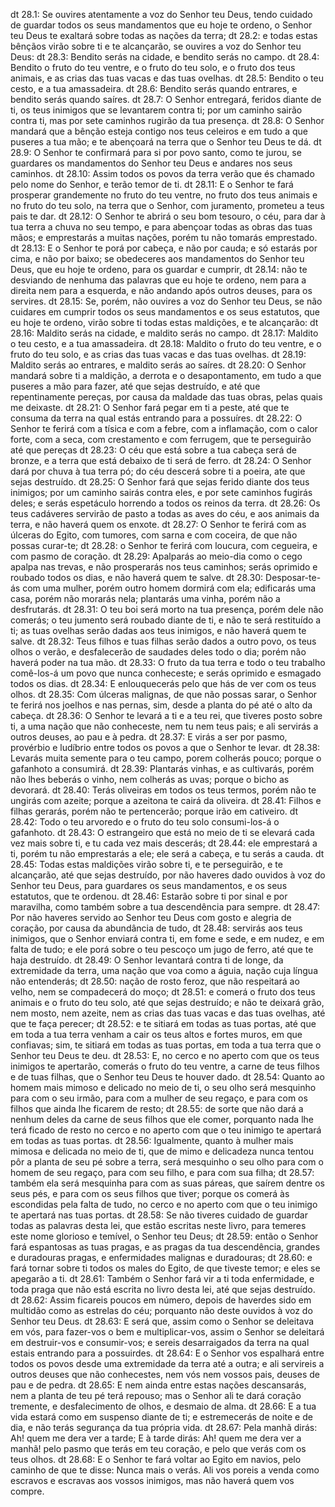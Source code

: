 dt 28.1: Se ouvires atentamente a voz do Senhor teu Deus, tendo cuidado de guardar todos os seus mandamentos que eu hoje te ordeno, o Senhor teu Deus te exaltará sobre todas as nações da terra;
dt 28.2: e todas estas bênçãos virão sobre ti e te alcançarão, se ouvires a voz do Senhor teu Deus:
dt 28.3: Bendito serás na cidade, e bendito serás no campo.
dt 28.4: Bendito o fruto do teu ventre, e o fruto do teu solo, e o fruto dos teus animais, e as crias das tuas vacas e das tuas ovelhas.
dt 28.5: Bendito o teu cesto, e a tua amassadeira.
dt 28.6: Bendito serás quando entrares, e bendito serás quando saíres.
dt 28.7: O Senhor entregará, feridos diante de ti, os teus inimigos que se levantarem contra ti; por um caminho sairão contra ti, mas por sete caminhos rugirão da tua presença.
dt 28.8: O Senhor mandará que a bênção esteja contigo nos teus celeiros e em tudo a que puseres a tua mão; e te abençoará na terra que o Senhor teu Deus te dá.
dt 28.9: O Senhor te confirmará para si por povo santo, como te jurou, se guardares os mandamentos do Senhor teu Deus e andares nos seus caminhos.
dt 28.10: Assim todos os povos da terra verão que és chamado pelo nome do Senhor, e terão temor de ti.
dt 28.11: E o Senhor te fará prosperar grandemente no fruto do teu ventre, no fruto dos teus animais e no fruto do teu solo, na terra que o Senhor, com juramento, prometeu a teus pais te dar.
dt 28.12: O Senhor te abrirá o seu bom tesouro, o céu, para dar à tua terra a chuva no seu tempo, e para abençoar todas as obras das tuas mãos; e emprestarás a muitas nações, porém tu não tomarás emprestado.
dt 28.13: E o Senhor te porá por cabeça, e não por cauda; e só estarás por cima, e não por baixo; se obedeceres aos mandamentos do Senhor teu Deus, que eu hoje te ordeno, para os guardar e cumprir,
dt 28.14: não te desviando de nenhuma das palavras que eu hoje te ordeno, nem para a direita nem para a esquerda, e não andando após outros deuses, para os servires.
dt 28.15: Se, porém, não ouvires a voz do Senhor teu Deus, se não cuidares em cumprir todos os seus mandamentos e os seus estatutos, que eu hoje te ordeno, virão sobre ti todas estas maldições, e te alcançarão:
dt 28.16: Maldito serás na cidade, e maldito serás no campo.
dt 28.17: Maldito o teu cesto, e a tua amassadeira.
dt 28.18: Maldito o fruto do teu ventre, e o fruto do teu solo, e as crias das tuas vacas e das tuas ovelhas.
dt 28.19: Maldito serás ao entrares, e maldito serás ao saíres.
dt 28.20: O Senhor mandará sobre ti a maldição, a derrota e o desapontamento, em tudo a que puseres a mão para fazer, até que sejas destruído, e até que repentinamente pereças, por causa da maldade das tuas obras, pelas quais me deixaste.
dt 28.21: O Senhor fará pegar em ti a peste, até que te consuma da terra na qual estás entrando para a possuíres.
dt 28.22: O Senhor te ferirá com a tísica e com a febre, com a inflamação, com o calor forte, com a seca, com crestamento e com ferrugem, que te perseguirão até que pereças
dt 28.23: O céu que está sobre a tua cabeça será de bronze, e a terra que está debaixo de ti será de ferro.
dt 28.24: O Senhor dará por chuva à tua terra pó; do céu descerá sobre ti a poeira, ate que sejas destruído.
dt 28.25: O Senhor fará que sejas ferido diante dos teus inimigos; por um caminho sairás contra eles, e por sete caminhos fugirás deles; e serás espetáculo horrendo a todos os reinos da terra.
dt 28.26: Os teus cadáveres servirão de pasto a todas as aves do céu, e aos animais da terra, e não haverá quem os enxote.
dt 28.27: O Senhor te ferirá com as úlceras do Egito, com tumores, com sarna e com coceira, de que não possas curar-te;
dt 28.28: o Senhor te ferirá com loucura, com cegueira, e com pasmo de coração.
dt 28.29: Apalparás ao meio-dia como o cego apalpa nas trevas, e não prosperarás nos teus caminhos; serás oprimido e roubado todos os dias, e não haverá quem te salve.
dt 28.30: Desposar-te-ás com uma mulher, porém outro homem dormirá com ela; edificarás uma casa, porém não morarás nela; plantarás uma vinha, porém não a desfrutarás.
dt 28.31: O teu boi será morto na tua presença, porém dele não comerás; o teu jumento será roubado diante de ti, e não te será restituído a ti; as tuas ovelhas serão dadas aos teus inimigos, e não haverá quem te salve.
dt 28.32: Teus filhos e tuas filhas serão dados a outro povo, os teus olhos o verão, e desfalecerão de saudades deles todo o dia; porém não haverá poder na tua mão.
dt 28.33: O fruto da tua terra e todo o teu trabalho comê-los-á um povo que nunca conheceste; e serás oprimido e esmagado todos os dias.
dt 28.34: E enlouquecerás pelo que hás de ver com os teus olhos.
dt 28.35: Com úlceras malignas, de que não possas sarar, o Senhor te ferirá nos joelhos e nas pernas, sim, desde a planta do pé até o alto da cabeça.
dt 28.36: O Senhor te levará a ti e a teu rei, que tiveres posto sobre ti, a uma nação que não conheceste, nem tu nem teus pais; e ali servirás a outros deuses, ao pau e à pedra.
dt 28.37: E virás a ser por pasmo, provérbio e ludíbrio entre todos os povos a que o Senhor te levar.
dt 28.38: Levarás muita semente para o teu campo, porem colherás pouco; porque o gafanhoto a consumirá.
dt 28.39: Plantarás vinhas, e as cultivarás, porém não lhes beberás o vinho, nem colherás as uvas; porque o bicho as devorará.
dt 28.40: Terás oliveiras em todos os teus termos, porém não te ungirás com azeite; porque a azeitona te cairá da oliveira.
dt 28.41: Filhos e filhas gerarás, porém não te pertencerão; porque irão em cativeiro.
dt 28.42: Todo o teu arvoredo e o fruto do teu solo consumi-los-á o gafanhoto.
dt 28.43: O estrangeiro que está no meio de ti se elevará cada vez mais sobre ti, e tu cada vez mais descerás;
dt 28.44: ele emprestará a ti, porém tu não emprestarás a ele; ele será a cabeça, e tu serás a cauda.
dt 28.45: Todas estas maldições virão sobre ti, e te perseguirão, e te alcançarão, até que sejas destruído, por não haveres dado ouvidos à voz do Senhor teu Deus, para guardares os seus mandamentos, e os seus estatutos, que te ordenou.
dt 28.46: Estarão sobre ti por sinal e por maravilha, como também sobre a tua descendência para sempre.
dt 28.47: Por não haveres servido ao Senhor teu Deus com gosto e alegria de coração, por causa da abundância de tudo,
dt 28.48: servirás aos teus inimigos, que o Senhor enviará contra ti, em fome e sede, e em nudez, e em falta de tudo; e ele porá sobre o teu pescoço um jugo de ferro, até que te haja destruído.
dt 28.49: O Senhor levantará contra ti de longe, da extremidade da terra, uma nação que voa como a águia, nação cuja língua não entenderás;
dt 28.50: nação de rosto feroz, que não respeitará ao velho, nem se compadecerá do moço;
dt 28.51: e comerá o fruto dos teus animais e o fruto do teu solo, até que sejas destruído; e não te deixará grão, nem mosto, nem azeite, nem as crias das tuas vacas e das tuas ovelhas, até que te faça perecer;
dt 28.52: e te sitiará em todas as tuas portas, até que em toda a tua terra venham a cair os teus altos e fortes muros, em que confiavas; sim, te sitiará em todas as tuas portas, em toda a tua terra que o Senhor teu Deus te deu.
dt 28.53: E, no cerco e no aperto com que os teus inimigos te apertarão, comerás o fruto do teu ventre, a carne de teus filhos e de tuas filhas, que o Senhor teu Deus te houver dado.
dt 28.54: Quanto ao homem mais mimoso e delicado no meio de ti, o seu olho será mesquinho para com o seu irmão, para com a mulher de seu regaço, e para com os filhos que ainda lhe ficarem de resto;
dt 28.55: de sorte que não dará a nenhum deles da carne de seus filhos que ele comer, porquanto nada lhe terá ficado de resto no cerco e no aperto com que o teu inimigo te apertará em todas as tuas portas.
dt 28.56: Igualmente, quanto à mulher mais mimosa e delicada no meio de ti, que de mimo e delicadeza nunca tentou pôr a planta de seu pé sobre a terra, será mesquinho o seu olho para com o homem de seu regaço, para com seu filho, e para com sua filha;
dt 28.57: também ela será mesquinha para com as suas páreas, que saírem dentre os seus pés, e para com os seus filhos que tiver; porque os comerá às escondidas pela falta de tudo, no cerco e no aperto com que o teu inimigo te apertará nas tuas portas.
dt 28.58: Se não tiveres cuidado de guardar todas as palavras desta lei, que estão escritas neste livro, para temeres este nome glorioso e temível, o Senhor teu Deus;
dt 28.59: então o Senhor fará espantosas as tuas pragas, e as pragas da tua descendência, grandes e duradouras pragas, e enfermidades malignas e duradouras;
dt 28.60: e fará tornar sobre ti todos os males do Egito, de que tiveste temor; e eles se apegarão a ti.
dt 28.61: Também o Senhor fará vir a ti toda enfermidade, e toda praga que não está escrita no livro desta lei, até que sejas destruído.
dt 28.62: Assim ficareis poucos em número, depois de haverdes sido em multidão como as estrelas do céu; porquanto não deste ouvidos à voz do Senhor teu Deus.
dt 28.63: E será que, assim como o Senhor se deleitava em vós, para fazer-vos o bem e multiplicar-vos, assim o Senhor se deleitará em destruir-vos e consumir-vos; e sereis desarraigados da terra na qual estais entrando para a possuirdes.
dt 28.64: E o Senhor vos espalhará entre todos os povos desde uma extremidade da terra até a outra; e ali servireis a outros deuses que não conhecestes, nem vós nem vossos pais, deuses de pau e de pedra.
dt 28.65: E nem ainda entre estas nações descansarás, nem a planta de teu pé terá repouso; mas o Senhor ali te dará coração tremente, e desfalecimento de olhos, e desmaio de alma.
dt 28.66: E a tua vida estará como em suspenso diante de ti; e estremecerás de noite e de dia, e não terás segurança da tua própria vida.
dt 28.67: Pela manhã dirás: Ah! quem me dera ver a tarde; E à tarde dirás: Ah! quem me dera ver a manhã! pelo pasmo que terás em teu coração, e pelo que verás com os teus olhos.
dt 28.68: E o Senhor te fará voltar ao Egito em navios, pelo caminho de que te disse: Nunca mais o verás. Ali vos poreis a venda como escravos e escravas aos vossos inimigos, mas não haverá quem vos compre.
